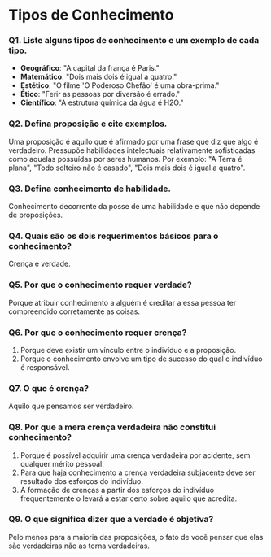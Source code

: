 # Tipos de Conhecimento

### Q1. Liste alguns tipos de conhecimento e um exemplo de cada tipo.

- **Geográfico**: "A capital da frança é Paris."
- **Matemático**: "Dois mais dois é igual a quatro."
- **Estético**: "O filme 'O Poderoso Chefão' é uma obra-prima."
- **Ético**: "Ferir as pessoas por diversão é errado."
- **Científico**: "A estrutura química da água é H2O."

### Q2. Defina proposição e cite exemplos.

Uma proposição é aquilo que é afirmado por uma frase que diz que algo é verdadeiro. Pressupõe habilidades intelectuais relativamente sofisticadas como aquelas possuídas por seres humanos. Por exemplo: "A Terra é plana", "Todo solteiro não é casado", "Dois mais dois é igual a quatro".

### Q3. Defina conhecimento de habilidade.

Conhecimento decorrente da posse de uma habilidade e que não depende de proposições.

### Q4. Quais são os dois requerimentos básicos para o conhecimento?

Crença e verdade.

### Q5. Por que o conhecimento requer verdade?

Porque atribuir conhecimento a alguém é creditar a essa pessoa ter compreendido corretamente as coisas.

### Q6. Por que o conhecimento requer crença?

1. Porque deve existir um vínculo entre o indivíduo e a proposição.
2. Porque o conhecimento envolve um tipo de sucesso do qual o indivíduo é responsável.

### Q7. O que é crença?

Aquilo que pensamos ser verdadeiro.

### Q8. Por que a mera crença verdadeira não constitui conhecimento?

1. Porque é possível adquirir uma crença verdadeira por acidente, sem qualquer mérito pessoal.
2. Para que haja conhecimento a crença verdadeira subjacente deve ser resultado dos esforços do indivíduo.
3. A formação de crenças a partir dos esforços do indivíduo frequentemente o levará a estar certo sobre aquilo que acredita.

### Q9. O que significa dizer que a verdade é objetiva?

Pelo menos para a maioria das proposições, o fato de você pensar que elas são verdadeiras não as torna verdadeiras.

